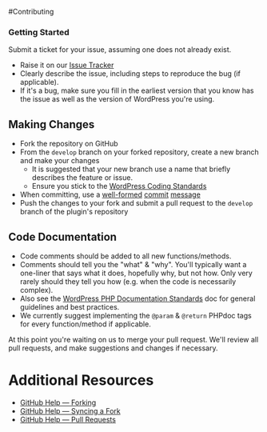 #Contributing

### Getting Started

Submit a ticket for your issue, assuming one does not already exist.
  * Raise it on our [Issue Tracker](https://github.com/deliciousbrains/wp-amazon-s3-and-cloudfront)
  * Clearly describe the issue, including steps to reproduce the bug (if applicable).
  * If it's a bug, make sure you fill in the earliest version that you know has the issue as well as the version of WordPress you're using.

## Making Changes

* Fork the repository on GitHub
* From the `develop` branch on your forked repository, create a new branch and make your changes
  * It is suggested that your new branch use a name that briefly describes the feature or issue.
  * Ensure you stick to the [WordPress Coding Standards](http://codex.wordpress.org/WordPress_Coding_Standards)
* When committing, use a [well-formed](http://robots.thoughtbot.com/5-useful-tips-for-a-better-commit-message) [commit](http://tbaggery.com/2008/04/19/a-note-about-git-commit-messages.html) [message](http://who-t.blogspot.com/2009/12/on-commit-messages.html)
* Push the changes to your fork and submit a pull request to the `develop` branch of the plugin's repository

## Code Documentation

* Code comments should be added to all new functions/methods.
* Comments should tell you the "what" & "why". You'll typically want a one-liner that says what it does, hopefully why, but not how. Only very rarely should they tell you how (e.g. when the code is necessarily complex).
* Also see the [WordPress PHP Documentation Standards](http://make.wordpress.org/core/handbook/inline-documentation-standards/php-documentation-standards/) doc for general guidelines and best practices.
* We currently suggest implementing the `@param` & `@return` PHPdoc tags for every function/method if applicable.

At this point you're waiting on us to merge your pull request. We'll review all pull requests, and make suggestions and changes if necessary.

# Additional Resources
* [GitHub Help — Forking](https://help.github.com/articles/fork-a-repo)
* [GitHub Help — Syncing a Fork](https://help.github.com/articles/syncing-a-fork)
* [GitHub Help — Pull Requests](https://help.github.com/articles/using-pull-requests#before-you-begin)
